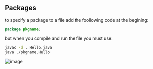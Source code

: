 ## Packages

to specify a package to a file add the foollowing code at the begining:
``` java
package pkgname;
```
but when you compile and run the file you must use:
```sh
javac -d . Hello.java
java ./pkgname.Hello
```
![image](https://github.com/user-attachments/assets/dd6a09cf-e5f8-46eb-ba15-06a3e68ca12c)

